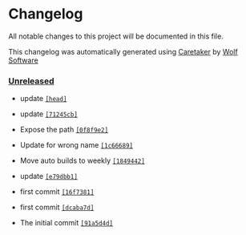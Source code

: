 # Changelog

All notable changes to this project will be documented in this file.


This changelog was automatically generated using [Caretaker](https://github.com/DevelopersToolbox/caretaker) by [Wolf Software](https://github.com/WolfSoftware)

### [Unreleased](https://github.com/DockerToolbox/tgenv/compare/v0.1.0...HEAD)

- update [`[head]`](https://github.com/DockerToolbox/tgenv/commit/)

- update [`[71245cb]`](https://github.com/DockerToolbox/tgenv/commit/71245cb832780ac8aebe722ab29dd1889c0d0666)

- Expose the path [`[0f8f9e2]`](https://github.com/DockerToolbox/tgenv/commit/0f8f9e2eb500c57cee4aa48ab716b7e3c3f5462f)

- Update for wrong name [`[1c66689]`](https://github.com/DockerToolbox/tgenv/commit/1c6668993a1b0d9f7b941a194fddae653b5ff609)

- Move auto builds to weekly [`[1849442]`](https://github.com/DockerToolbox/tgenv/commit/1849442c26bf910870d5be29fffed4768b6038ee)

- update [`[e79dbb1]`](https://github.com/DockerToolbox/tgenv/commit/e79dbb1a973ce721d7b8a1c9646ab83546e6a11e)

- first commit [`[16f7381]`](https://github.com/DockerToolbox/tgenv/commit/16f73818264b1da7b9b336d22a4988058cef1602)

- first commit [`[dcaba7d]`](https://github.com/DockerToolbox/tgenv/commit/dcaba7d0062e7997c4547d30e63e593bdd94521a)

- The initial commit [`[91a5d4d]`](https://github.com/DockerToolbox/tgenv/commit/91a5d4dd7eb7bc04575ccf7512a1a40ed98c27da)

